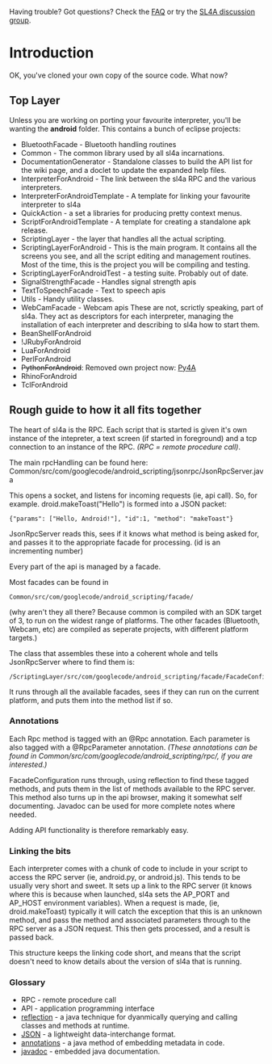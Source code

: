 Having trouble? Got questions? Check the [FAQ](FAQ.md) or try the
[SL4A discussion group](http://groups.google.com/group/android-scripting).

# Introduction #

OK, you've cloned your own copy of the source code. What now?

## Top Layer ##
Unless you are working on porting your favourite interpreter, you'll be wanting
the **android** folder.  This contains a bunch of eclipse projects:

  * BluetoothFacade - Bluetooth handling routines
  * Common - The common library used by all sl4a incarnations.
  * DocumentationGenerator - Standalone classes to build the API list for the wiki page, and a doclet to update the expanded help files.
  * InterpreterForAndroid - The link between the sl4a RPC and the various interpreters.
  * InterpreterForAndroidTemplate - A template for linking your favourite interpreter to sl4a
  * QuickAction - a set a libraries for producing pretty context menus.
  * ScriptForAndroidTemplate - A template for creating a standalone apk release.
  * ScriptingLayer - the layer that handles all the actual scripting.
  * ScriptingLayerForAndroid - This is the main program. It contains all the screens you see, and all the script editing and management routines. Most of the time, this is the project you will be compiling and testing.
  * ScriptingLayerForAndroidTest - a testing suite. Probably out of date.
  * SignalStrengthFacade - Handles signal strength apis
  * TextToSpeechFacade - Text to speech apis
  * Utils - Handy utility classes.
  * WebCamFacade - Webcam apis
These are not, scrictly speaking, part of sl4a. They act as descriptors for each interpreter, managing the installation of each interpreter and describing to sl4a how to start them.
  * BeanShellForAndroid
  * !JRubyForAndroid
  * LuaForAndroid
  * PerlForAndroid
  * ~~PythonForAndroid~~: Removed
    own project now: [Py4A](http://github.com/kuri65536/python-for-android/)
  * RhinoForAndroid
  * TclForAndroid

## Rough guide to how it all fits together ##
The heart of sl4a is the RPC. Each script that is started is given it's own
instance of the intepreter, a text screen (if started in foreground) and a tcp
connection to an instance of the RPC. _(RPC = remote procedure call)_.

The main rpcHandling can be found here:
Common/src/com/googlecode/android\_scripting/jsonrpc/JsonRpcServer.java

This opens a socket, and listens for incoming requests (ie, api call).
So, for example. droid.makeToast("Hello") is formed into a JSON packet:
```
{"params": ["Hello, Android!"], "id":1, "method": "makeToast"}
```

JsonRpcServer reads this, sees if it knows what method is being asked for, and
passes it to the appropriate facade for processing. (id is an incrementing
number)

Every part of the api is managed by a facade.

Most facades can be found in
```
Common/src/com/googlecode/android_scripting/facade/
```
(why aren't they all there? Because common is compiled with an SDK target of 3,
to run on the widest range of platforms. The other facades (Bluetooth, Webcam,
etc) are compiled as seperate projects, with different platform targets.)

The class that assembles these into a coherent whole and tells JsonRpcServer
where to find them is:
```
/ScriptingLayer/src/com/googlecode/android_scripting/facade/FacadeConfiguration.java
```
It runs through all the available facades, sees if they can run on the current
platform, and puts them into the method list if so.

### Annotations ###
Each Rpc method is tagged with an @Rpc annotation. Each parameter is also tagged
with a @RpcParameter annotation. _(These annotations can be found in
Common/src/com/googlecode/android\_scripting/rpc/, if you are interested.)_

FacadeConfiguration runs through, using reflection to find these tagged methods,
and puts them in the list of methods available to the RPC server. This method
also turns up in the api browser, making it somewhat self documenting. Javadoc
can be used for more complete notes where needed.

Adding API functionality is therefore remarkably easy.

### Linking the bits ###
Each interpreter comes with a chunk of code to include in your script to access
the RPC server (ie, android.py, or android.js).  This tends to be usually very
short and sweet. It sets up a link to the RPC server (it knows where this is
because when launched, sl4a sets the AP\_PORT and AP\_HOST environment
variables). When a request is made, (ie, droid.makeToast) typically it will
catch the exception that this is an unknown method, and pass the method and
associated parameters through to the RPC server as a JSON request.  This then
gets processed, and a result is passed back.

This structure keeps the linking code short, and means that the script doesn't
need to know details about the version of sl4a that is running.

### Glossary ###
  * RPC - remote procedure call
  * API - application programming interface
  * [reflection](http://java.sun.com/developer/technicalArticles/ALT/Reflection) -  a java technique for dyanmically querying and calling classes and methods at runtime.
  * [JSON](http://www.json.org/) - a lightweight data-interchange format.
  * [annotations](http://download.oracle.com/javase/1.5.0/docs/guide/language/annotations.html) - a java method of embedding metadata in code.
  * [javadoc](http://download.oracle.com/javase/1.5.0/docs/guide/javadoc/index.html) - embedded java documentation.

<!---
 vi: ft=markdown:et:fdm=marker
 -->
